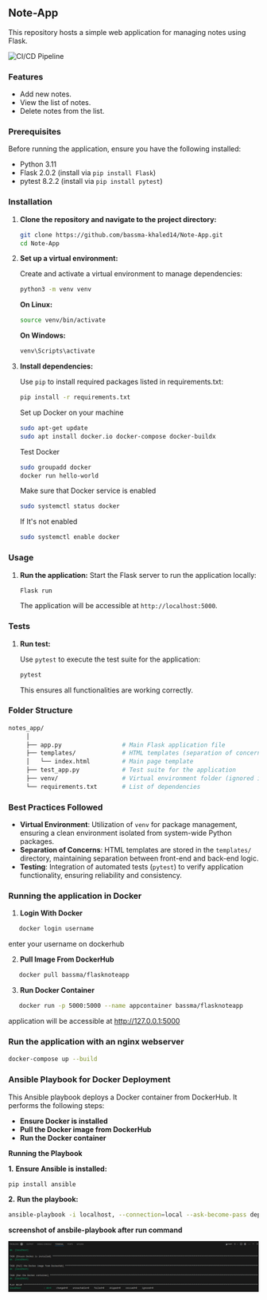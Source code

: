## Note-App

This repository hosts a simple web application for managing notes using Flask.

![CI/CD Pipeline](https://github.com/bassma-khaled14/Note-App/actions/workflows/python-app.yml/badge.svg)

### Features

   - Add new notes.
   - View the list of notes.
   - Delete notes from the list.

### Prerequisites

  Before running the application, ensure you have the following installed:

   - Python 3.11
   - Flask 2.0.2 (install via `pip install Flask`)
   - pytest 8.2.2 (install via `pip install pytest`)

### Installation

1. **Clone the repository and navigate to the project directory:**

   ```bash
   git clone https://github.com/bassma-khaled14/Note-App.git
   cd Note-App
   ```

2. **Set up a virtual environment:**

   Create and activate a virtual environment to manage dependencies:

   ```bash
   python3 -m venv venv
   ````
   **On Linux:**
   ````bash
   source venv/bin/activate
   ````
   **On Windows:**
   ````bash
   venv\Scripts\activate
   ````

3. **Install dependencies:**

   Use `pip` to install required packages listed in requirements.txt:

     ```bash
   pip install -r requirements.txt
     ```
   Set up Docker on your machine
      ```bash
      sudo apt-get update
      sudo apt install docker.io docker-compose docker-buildx
      ```
   Test Docker 
      ```bash
      sudo groupadd docker
      docker run hello-world
      ```
   Make sure that Docker service is enabled 
      ```bash
      sudo systemctl status docker
      ```
   If It's not enabled
      ```bash
      sudo systemctl enable docker
      ```
### Usage
   1. **Run the application:**
      Start the Flask server to run the application locally:
      ```bash
      Flask run
      ```
      The application will be accessible at `http://localhost:5000`.
### Tests
   1. **Run test:**
   
      Use `pytest` to execute the test suite for the application:
      ````bash
      pytest
      ````
      This ensures all functionalities are working correctly.
### Folder Structure
````bash
notes_app/
     │
     ├── app.py                 # Main Flask application file
     ├── templates/             # HTML templates (separation of concerns)
     │   └── index.html         # Main page template
     ├── test_app.py            # Test suite for the application
     ├── venv/                  # Virtual environment folder (ignored in .gitignore)
     └── requirements.txt       # List of dependencies
````
### Best Practices Followed
   - **Virtual Environment**: Utilization of `venv` for package management, ensuring a clean environment isolated from system-wide Python packages.
   - **Separation of Concerns**: HTML templates are stored in the `templates/` directory, maintaining separation between front-end and back-end logic.
   - **Testing**: Integration of automated tests (`pytest`) to verify application functionality, ensuring reliability and consistency.
### Running the application in Docker
   1. **Login With Docker**
   ````bash
      docker login username
   ````
  enter your username on dockerhub
   
   2. **Pull Image From DockerHub**
    
   ````bash
      docker pull bassma/flasknoteapp
   ````
   3. **Run Docker Container**
   ````bash
      docker run -p 5000:5000 --name appcontainer bassma/flasknoteapp
   ````
  
application will be accessible at http://127.0.0.1:5000
   
### Run the application with an nginx webserver 
   ```bash
   docker-compose up --build
   ```
### Ansible Playbook for Docker Deployment 
This Ansible playbook deploys a Docker container from DockerHub. It performs the following steps:

- **Ensure Docker is installed**
- **Pull the Docker image from DockerHub**
- **Run the Docker container**

**Running the Playbook**

**1.** **Ensure Ansible is installed:**
```bash
pip install ansible
```
**2.** **Run the playbook:**

```bash
ansible-playbook -i localhost, --connection=local --ask-become-pass deploy.yml
```
**screenshot of ansbile-playbook after run command**

![Ansible Playbook Screenshot](assets/Screenshot_20240817_012346.png)
